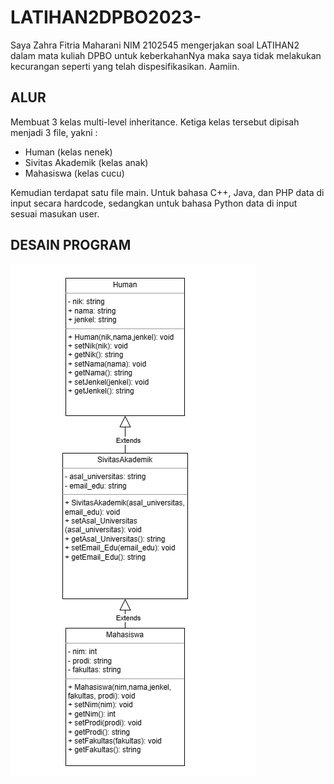 # LATIHAN2DPBO2023-

Saya Zahra Fitria Maharani NIM 2102545 mengerjakan soal LATIHAN2 dalam mata kuliah DPBO untuk keberkahanNya maka saya tidak melakukan kecurangan seperti yang telah dispesifikasikan. Aamiin.

## ALUR

Membuat 3 kelas multi-level inheritance. Ketiga kelas tersebut dipisah menjadi 3 file, yakni :
- Human (kelas nenek)
- Sivitas Akademik (kelas anak)
- Mahasiswa (kelas cucu)

Kemudian terdapat satu file main. Untuk bahasa C++, Java, dan PHP data di input secara hardcode, sedangkan untuk bahasa Python data di input sesuai masukan user.

## DESAIN PROGRAM
![image.png](https://github.com/zahraftrm/LATIHAN2DPBO2023-/blob/main/desain%20program.png)
